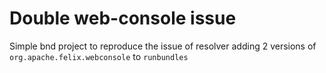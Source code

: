 # Double web-console issue
Simple bnd project to reproduce the issue of resolver adding 2 versions of `org.apache.felix.webconsole` to `runbundles`
